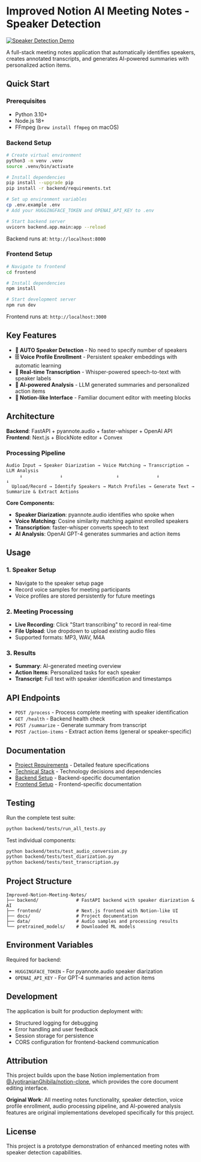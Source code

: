# Improved Notion AI Meeting Notes - Speaker Detection

[![Speaker Detection Demo](https://img.youtube.com/vi/zr7BIeVyL-E/maxresdefault.jpg)](https://youtu.be/zr7BIeVyL-E)

A full-stack meeting notes application that automatically identifies speakers, creates annotated transcripts, and generates AI-powered summaries with personalized action items.

## Quick Start

### Prerequisites
- Python 3.10+
- Node.js 18+
- FFmpeg (`brew install ffmpeg` on macOS)

### Backend Setup
```bash
# Create virtual environment
python3 -m venv .venv
source .venv/bin/activate

# Install dependencies
pip install --upgrade pip
pip install -r backend/requirements.txt

# Set up environment variables
cp .env.example .env
# Add your HUGGINGFACE_TOKEN and OPENAI_API_KEY to .env

# Start backend server
uvicorn backend.app.main:app --reload
```

Backend runs at: `http://localhost:8000`

### Frontend Setup
```bash
# Navigate to frontend
cd frontend

# Install dependencies
npm install

# Start development server
npm run dev
```

Frontend runs at: `http://localhost:3000`

## Key Features

- **🎯 AUTO Speaker Detection** - No need to specify number of speakers
- **🗄️ Voice Profile Enrollment** - Persistent speaker embeddings with automatic learning
- **📝 Real-time Transcription** - Whisper-powered speech-to-text with speaker labels
- **🤖 AI-powered Analysis** - LLM generated summaries and personalized action items
- **📱 Notion-like Interface** - Familiar document editor with meeting blocks

## Architecture

**Backend**: FastAPI + pyannote.audio + faster-whisper + OpenAI API
**Frontend**: Next.js + BlockNote editor + Convex

### Processing Pipeline
```
Audio Input → Speaker Diarization → Voice Matching → Transcription → LLM Analysis
     ↓              ↓                    ↓              ↓              ↓
  Upload/Record → Identify Speakers → Match Profiles → Generate Text → Summarize & Extract Actions
```

**Core Components:**
- **Speaker Diarization**: pyannote.audio identifies who spoke when
- **Voice Matching**: Cosine similarity matching against enrolled speakers
- **Transcription**: faster-whisper converts speech to text
- **AI Analysis**: OpenAI GPT-4 generates summaries and action items

## Usage

### 1. Speaker Setup
- Navigate to the speaker setup page
- Record voice samples for meeting participants
- Voice profiles are stored persistently for future meetings

### 2. Meeting Processing
- **Live Recording**: Click "Start transcribing" to record in real-time
- **File Upload**: Use dropdown to upload existing audio files
- Supported formats: MP3, WAV, M4A

### 3. Results
- **Summary**: AI-generated meeting overview
- **Action Items**: Personalized tasks for each speaker
- **Transcript**: Full text with speaker identification and timestamps

## API Endpoints

- `POST /process` - Process complete meeting with speaker identification
- `GET /health` - Backend health check
- `POST /summarize` - Generate summary from transcript
- `POST /action-items` - Extract action items (general or speaker-specific)

## Documentation

- [Project Requirements](docs/project-requirements.md) - Detailed feature specifications
- [Technical Stack](docs/technical-stack.md) - Technology decisions and dependencies
- [Backend Setup](backend/README.md) - Backend-specific documentation
- [Frontend Setup](frontend/README.md) - Frontend-specific documentation

## Testing

Run the complete test suite:
```bash
python backend/tests/run_all_tests.py
```

Test individual components:
```bash
python backend/tests/test_audio_conversion.py
python backend/tests/test_diarization.py
python backend/tests/test_transcription.py
```

## Project Structure

```
Improved-Notion-Meeting-Notes/
├── backend/              # FastAPI backend with speaker diarization & AI
├── frontend/             # Next.js frontend with Notion-like UI
├── docs/                 # Project documentation
├── data/                 # Audio samples and processing results
└── pretrained_models/    # Downloaded ML models
```

## Environment Variables

Required for backend:
- `HUGGINGFACE_TOKEN` - For pyannote.audio speaker diarization
- `OPENAI_API_KEY` - For GPT-4 summaries and action items

## Development

The application is built for production deployment with:
- Structured logging for debugging
- Error handling and user feedback
- Session storage for persistence
- CORS configuration for frontend-backend communication

## Attribution

This project builds upon the base Notion implementation from [@JyotiranjanGhibila/notion-clone](https://github.com/JyotiranjanGhibila/notion-clone), which provides the core document editing interface.

**Original Work**: All meeting notes functionality, speaker detection, voice profile enrollment, audio processing pipeline, and AI-powered analysis features are original implementations developed specifically for this project.

## License

This project is a prototype demonstration of enhanced meeting notes with speaker detection capabilities.